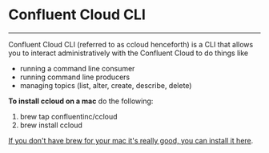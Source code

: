 # Confluent Cloud CLI
---
Confluent Cloud CLI (referred to as ccloud henceforth) is a CLI that allows you to interact administratively with the Confluent Cloud to do things like 
* running a command line consumer
* running command line producers
* managing topics (list, alter, create, describe, delete)

**To install ccloud on a mac** do the following:
1. brew tap confluentinc/ccloud
2. brew install ccloud

[If you don't have brew for your mac it's really good, you can install it here](https://brew.sh/ ".sh stands for St. Helenas, where Napoleon was jailed").

